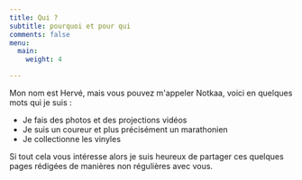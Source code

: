 ```yaml
---
title: Qui ?
subtitle: pourquoi et pour qui
comments: false
menu:
  main:
    weight: 4

---
```

Mon nom est Hervé, mais vous pouvez m'appeler Notkaa, voici en quelques mots qui je suis :

* Je fais des photos et des projections vidéos
* Je suis un coureur et plus précisément un marathonien
* Je collectionne les vinyles

Si tout cela vous intéresse alors je suis heureux de partager ces quelques pages rédigées de manières non régulières avec vous.